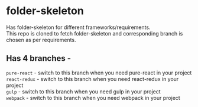 # folder-skeleton
Has folder-skeleton for different frameworks/requirements.</br>
This repo is cloned to fetch folder-skeleton and corresponding branch is chosen as per requirements.

## Has 4 branches - 
`pure-react` - switch to this branch when you need pure-react in your project </br>
`react-redux` - switch to this branch when you need react-redux in your project </br>
`gulp` - switch to this branch when you need gulp in your project </br>
`webpack` - switch to this branch when you need webpack in your project </br>